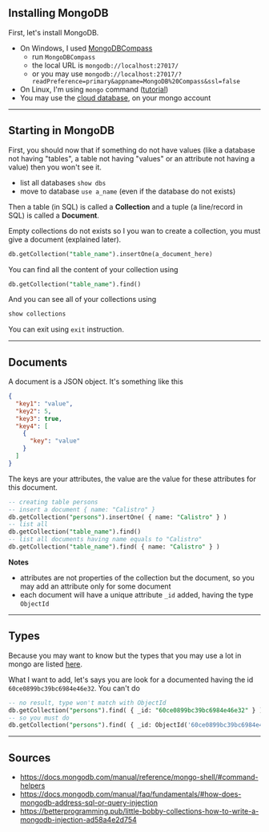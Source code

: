 ## Installing MongoDB

First, let's install MongoDB.

* On Windows, I used [MongoDBCompass](https://www.mongodb.com/products/compass)
    * run <code class="bg-transparent text-dark">MongoDBCompass</code>
    * the local URL is <code class="bg-transparent text-dark">mongodb://localhost:27017/</code>
    * or you may use <code class="bg-transparent text-dark">mongodb://localhost:27017/?readPreference=primary&appname=MongoDB%20Compass&ssl=false</code>
* On Linux, I'm using ``mongo`` command ([tutorial](https://docs.mongodb.com/manual/tutorial/install-mongodb-on-debian/#install-mongodb-community-edition))
* You may use the [cloud database](https://www.mongodb.com/), on your mongo account

<hr class="sr">

## Starting in MongoDB

First, you should now that if something do not have values
(like a database not having "tables", a table
not having "values" or an attribute not having a value) then you won't see it.

* list all databases ``show dbs``
* move to database ``use a_name`` (even if the database do not exists)

Then a table (in SQL) is called a **Collection** and
a tuple (a line/record in SQL) is called a **Document**.

Empty collections do not exists so I you wan to create
a collection, you must give a document (explained later).

```sql
db.getCollection("table_name").insertOne(a_document_here)
```

You can find all the content of your collection using

```sql
db.getCollection("table_name").find()
```

And you can see all of your collections using

```sql
show collections
```

You can exit using ``exit`` instruction.

<hr class="sl">

## Documents

A document is a JSON object. It's something like this

```json
{
  "key1": "value",
  "key2": 5,
  "key3": true,
  "key4": [
    {
      "key": "value"
    }
  ]
}
```

The keys are your attributes, the value are the value
for these attributes for this document.

```sql
-- creating table persons
-- insert a document { name: "Calistro" }
db.getCollection("persons").insertOne( { name: "Calistro" } )
-- list all
db.getCollection("table_name").find()
-- list all documents having name equals to "Calistro"
db.getCollection("table_name").find( { name: "Calistro" } )
```

**Notes**

* attributes are not properties of the collection
  but the document, so you may add an attribute
  only for some document
* each document will have a unique attribute
  ``_id`` added, having the type `ObjectId`

<hr class="sr">

## Types

Because you may want to know but the types that
you may use a lot in mongo are
listed [here](https://docs.mongodb.com/manual/core/shell-types/).

What I want to add, let's says you are look for
a documented having the id ``60ce0899bc39bc6984e46e32``.
You can't do

```sql
-- no result, type won't match with ObjectId
db.getCollection("persons").find( { _id: "60ce0899bc39bc6984e46e32" } )
-- so you must do
db.getCollection("persons").find( { _id: ObjectId('60ce0899bc39bc6984e46e32') } )
```

<hr class="sr">

## Sources

* <https://docs.mongodb.com/manual/reference/mongo-shell/#command-helpers>
* <https://docs.mongodb.com/manual/faq/fundamentals/#how-does-mongodb-address-sql-or-query-injection>
* <https://betterprogramming.pub/little-bobby-collections-how-to-write-a-mongodb-injection-ad58a4e2d754>